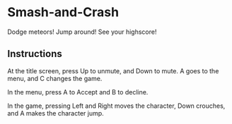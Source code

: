 # Smash-and-Crash
Dodge meteors! Jump around! See your highscore!

## Instructions
At the title screen, press Up to unmute, and Down to mute. A goes to the menu, and C changes the game.

In the menu, press A to Accept and B to decline.

In the game, pressing Left and Right moves the character, Down crouches, and A makes the character jump.
